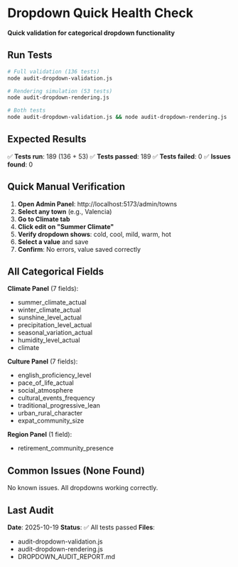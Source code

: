 # Dropdown Quick Health Check

**Quick validation for categorical dropdown functionality**

## Run Tests

```bash
# Full validation (136 tests)
node audit-dropdown-validation.js

# Rendering simulation (53 tests)
node audit-dropdown-rendering.js

# Both tests
node audit-dropdown-validation.js && node audit-dropdown-rendering.js
```

## Expected Results

✅ **Tests run**: 189 (136 + 53)
✅ **Tests passed**: 189
✅ **Tests failed**: 0
✅ **Issues found**: 0

## Quick Manual Verification

1. **Open Admin Panel**: http://localhost:5173/admin/towns
2. **Select any town** (e.g., Valencia)
3. **Go to Climate tab**
4. **Click edit on "Summer Climate"**
5. **Verify dropdown shows**: cold, cool, mild, warm, hot
6. **Select a value** and save
7. **Confirm**: No errors, value saved correctly

## All Categorical Fields

**Climate Panel** (7 fields):
- summer_climate_actual
- winter_climate_actual
- sunshine_level_actual
- precipitation_level_actual
- seasonal_variation_actual
- humidity_level_actual
- climate

**Culture Panel** (7 fields):
- english_proficiency_level
- pace_of_life_actual
- social_atmosphere
- cultural_events_frequency
- traditional_progressive_lean
- urban_rural_character
- expat_community_size

**Region Panel** (1 field):
- retirement_community_presence

## Common Issues (None Found)

No known issues. All dropdowns working correctly.

## Last Audit

**Date**: 2025-10-19
**Status**: ✅ All tests passed
**Files**:
- audit-dropdown-validation.js
- audit-dropdown-rendering.js
- DROPDOWN_AUDIT_REPORT.md
